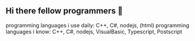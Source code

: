 ## Hi there fellow programmers 👋

programming languages i use daily: C++, C#, nodejs, (html)
programming languages i know: C++, C#, nodejs, VisualBasic, Typescript, Postscript

